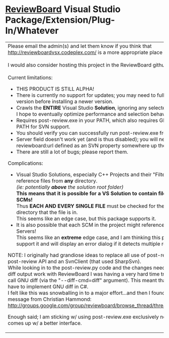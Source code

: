 # [ReviewBoard](http://code.google.com/p/reviewboard/) Visual Studio Package/Extension/Plug-In/Whatever #

<table>
<tr>
<td valign='top'>
Please email the admin(s) and let them know if you think that <a href='http://reviewboardvsx.codeplex.com/'>http://reviewboardvsx.codeplex.com/</a> is a more appropriate place to host this project.<br>
<br>
I would also consider hosting this project in the ReviewBoard github along side rbtools.<br>
<br>
Current limitations:<br>
<ul><li>THIS PRODUCT IS STILL ALPHA!<br>
</li><li>There is currently no support for updates; you may need to fully uninstall an old version before installing a newer version.<br>
</li><li>Crawls the <b>ENTIRE</b> Visual Studio <b>Solution</b>, ignoring any selected items.<br />I hope to eventually optimize performance and selection behavior.<br>
</li><li>Requires post-review.exe in your PATH, which also requires GNU diff.exe in your PATH for SVN support.<br>
</li><li>You should verify you can successfully run post-review.exe from the command-line.<br>
</li><li>Server field doesn't work yet (and is thus disabled); you will need to have reviewboard:url defined as an SVN property somewhere up the parent tree.<br>
</li><li>There are still a lot of bugs; please report them.</li></ul>

Complications:<br>
<ul><li>Visual Studio Solutions, especially C++ Projects and their "Filter" folders, can reference files from <b>any</b> directory.<br /><i>(ie: potentially <b>above</b> the solution root folder)</i><br /><b>This means that it is possible for a VS Solution to contain files that all use different SCMs!</b><br />Thus <b>EACH AND EVERY SINGLE FILE</b> must be checked for the SCM supported by the directory that the file is in.<br />This seems like an edge case, but this package supports it.<br>
</li><li>It is also possible that each SCM in the project might reference different ReviewBoard Servers!<br />This seems like an <b>extreme</b> edge case, and I am thinking this package simply will not support it and will display an error dialog if it detects multiple reviewboard servers.</li></ul>

NOTE: I originally had grandiose ideas to replace all use of post-review.exe with a full C# post-review API and an SvnClient (that used SharpSvn).<br>
While looking in to the post-review.py code and the changes needed to make the SVN diff output work with ReviewBoard I was having a very hard time trying to get SharpSvn to call GNU diff (via the "--diff-cmd=diff" argument). This meant that I would also probably have to implement GNU diff in C#.<br>
I felt like this was snowballing in to a major effort...and then I found this 2010/12/20 message from Christian Hammond:<br>
<a href='http://groups.google.com/group/reviewboard/browse_thread/thread/bfb0743ddb35969c'>http://groups.google.com/group/reviewboard/browse_thread/thread/bfb0743ddb35969c</a>

Enough said; I am sticking w/ using post-review.exe exclusively now...until the RB crew comes up w/ a better interface.<br>
</td>
<td valign='top'>
<a href='http://www.youtube.com/watch?feature=player_embedded&v=Nt7yXdmdkHs' target='_blank'><img src='http://img.youtube.com/vi/Nt7yXdmdkHs/0.jpg' width='425' height=344 /></a><br>
</td>
</tr>
</table>